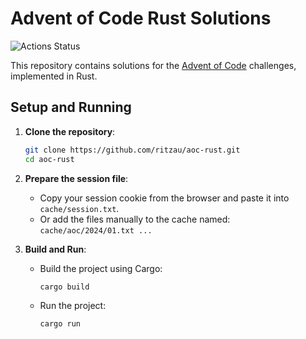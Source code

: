 # Advent of Code Rust Solutions

![Actions Status](https://github.com/ritzau/aoc-rust/actions/workflows/rust.yml/badge.svg)

This repository contains solutions for the [Advent of Code](https://adventofcode.com/) challenges, implemented in Rust.

## Setup and Running

1. **Clone the repository**:
   ```sh
   git clone https://github.com/ritzau/aoc-rust.git
   cd aoc-rust
   ```

2. **Prepare the session file**:
   - Copy your session cookie from the browser and paste it into `cache/session.txt`.
   - Or add the files manually to the cache named: `cache/aoc/2024/01.txt ...`

3. **Build and Run**:
   - Build the project using Cargo:
     ```sh
     cargo build
     ```
   - Run the project:
     ```sh
     cargo run
     ```



